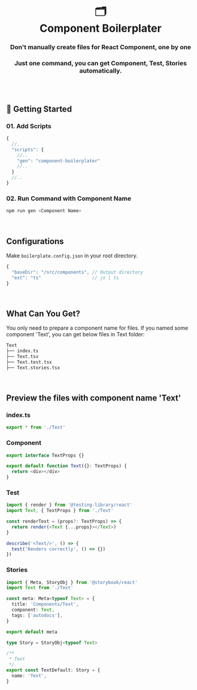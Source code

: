 <h1 align="center">🗂️<br/>Component Boilerplater</h1>
<h3 align="center">
  Don't manually create files for React Component, one by one
</h3>
<h3 align="center">
Just one command, you can get Component, Test, Stories automatically.
</h3>

<br/>

<br/>

## 🚀 Getting Started

### 01. Add Scripts
```js
{
  //..
  "scripts": {
    //..
    "gen": "component-boilerplater"
    //..
  }
  //..
}
```

### 02. Run Command with Component Name
```bash
npm run gen <Component Name>
```

<br/>

## Configurations
Make `boilerplate.config.json` in your root directory.

```js
{
  "baseDir": "/src/components", // Output directory
  "ext": "ts"                   // js | ts
}
```

<br/>

## What Can You Get?
You only need to prepare a component name for files. If you named some component 'Text', you can get below files in Text folder:

```bash
Text
├── index.ts
├── Text.tsx
├── Text.test.tsx
├── Text.stories.tsx
```

 <br/>

## Preview the files with component name 'Text'

### index.ts

```ts
export * from './Text'
```

### Component

```ts
export interface TextProps {}

export default function Text({}: TextProps) {
  return <div></div>
}
```

### Test

```ts
import { render } from '@testing-library/react'
import Text, { TextProps } from './Text'

const renderText = (props?: TextProps) => {
  return render(<Text {...props}></Text>)
}

describe('<Text/>', () => {
  test('Renders correctly', () => {})
})
```

### Stories

```ts
import { Meta, StoryObj } from '@storybook/react'
import Text from './Text'

const meta: Meta<typeof Text> = {
  title: 'Components/Text',
  component: Text,
  tags: ['autodocs'],
}

export default meta

type Story = StoryObj<typeof Text>

/**
 * Text
 */
export const TextDefault: Story = {
  name: 'Text',
}
```


